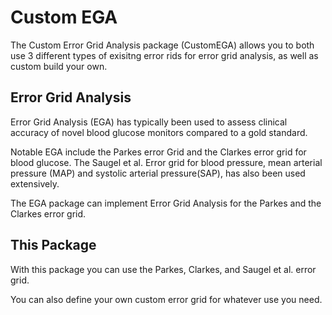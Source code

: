# Custom EGA

The Custom Error Grid Analysis package (CustomEGA) allows you to both use 3 different types of exisitng error rids for error grid analysis, as well as custom build your own. 

## Error Grid Analysis 

Error Grid Analysis (EGA) has typically been used to assess clinical accuracy of novel blood glucose monitors compared to a gold standard. 

Notable EGA include the Parkes error Grid and the Clarkes error grid for blood glucose. The Saugel et al. Error grid for blood pressure, mean arterial pressure (MAP) and systolic arterial pressure(SAP), has also been used extensively. 

The EGA package can implement Error Grid Analysis for the Parkes and the Clarkes error grid.

## This Package

With this package you can use the Parkes, Clarkes, and Saugel et al. error grid. 

You can also define your own custom error grid for whatever use you need. 
